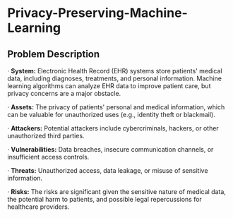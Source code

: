 # Privacy-Preserving-Machine-Learning

## Problem Description

· **System:** Electronic Health Record (EHR) systems store patients' medical data, including diagnoses, treatments, and personal information. Machine learning algorithms can analyze EHR data to improve patient care, but privacy concerns are a major obstacle.

· **Assets:** The privacy of patients' personal and medical information, which can be valuable for unauthorized uses (e.g., identity theft or blackmail).

· **Attackers:** Potential attackers include cybercriminals, hackers, or other unauthorized third parties.

· **Vulnerabilities:** Data breaches, insecure communication channels, or insufficient access controls.

· **Threats:** Unauthorized access, data leakage, or misuse of sensitive information.

· **Risks:** The risks are significant given the sensitive nature of medical data, the potential harm to patients, and possible legal repercussions for healthcare providers.
